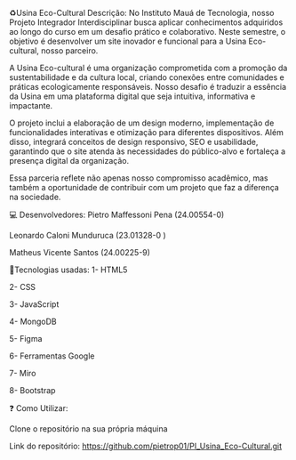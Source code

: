 ♻️Usina Eco-Cultural
Descrição: No Instituto Mauá de Tecnologia, nosso Projeto Integrador Interdisciplinar busca aplicar conhecimentos adquiridos ao longo do curso em um desafio prático e colaborativo. Neste semestre, o objetivo é desenvolver um site inovador e funcional para a Usina Eco-cultural, nosso parceiro.

A Usina Eco-cultural é uma organização comprometida com a promoção da sustentabilidade e da cultura local, criando conexões entre comunidades e práticas ecologicamente responsáveis. Nosso desafio é traduzir a essência da Usina em uma plataforma digital que seja intuitiva, informativa e impactante.

O projeto inclui a elaboração de um design moderno, implementação de funcionalidades interativas e otimização para diferentes dispositivos. Além disso, integrará conceitos de design responsivo, SEO e usabilidade, garantindo que o site atenda às necessidades do público-alvo e fortaleça a presença digital da organização.

Essa parceria reflete não apenas nosso compromisso acadêmico, mas também a oportunidade de contribuir com um projeto que faz a diferença na sociedade.

💻 Desenvolvedores:
Pietro Maffessoni Pena (24.00554-0) 

Leonardo Caloni Munduruca  (23.01328-0 ) 

Matheus Vicente Santos  (24.00225-9)

📱Tecnologias usadas:
1- HTML5

2- CSS

3- JavaScript

4- MongoDB

5- Figma

6- Ferramentas Google

7- Miro

8- Bootstrap 

❓ Como Utilizar:

Clone o repositório na sua própria máquina

Link do repositório: https://github.com/pietrop01/PI_Usina_Eco-Cultural.git


